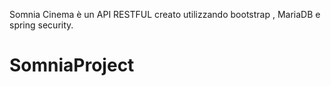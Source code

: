 Somnia Cinema è un API RESTFUL creato utilizzando bootstrap , MariaDB e spring security.
# SomniaProject
